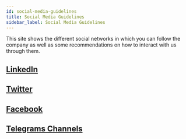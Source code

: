 ```yaml
---
id: social-media-guidelines
title: Social Media Guidelines
sidebar_label: Social Media Guidelines
---
```



This site shows the different social networks in which you can follow the company as well as some recommendations on how to interact with us through them.

## [LinkedIn](https://www.linkedin.com/company/eoscostarica/)

## [Twitter](https://twitter.com/EOSCostaRica)

## [Facebook](https://www.facebook.com/costaricaeos)

## [Telegrams Channels](https://t.me/eoscr)